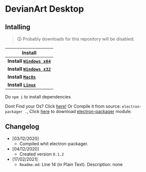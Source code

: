 # DevianArt Desktop


## Intalling
> 🛈 Probably downloads for this repository will be disabled.

|Install|
|--------|
|**Install [`Windows x64`]()**|
|**Install [`Windows x32`]()**|
|**Install [`MacOs`]()**|
|**Install [`Linux`]()**|

Do `npm i` to install dependencies

Dont Find your Os? Click [here!]()
Or Compile it from source: `electron-packager .`, Click [here](https://github.com/electron/electron-packager/blob/master/README.md#installation) to download [electron-packager](https://github.com/electron/electron-packager) module.

## Changelog
- [03/12/2020]
  - Compiled whit electron-packager.
- [04/12/2020]
  - Created version `0.1.2`
- [17/02/2021]
  - `Readme.md`: Line 14 (in Plain Text). Description: none
